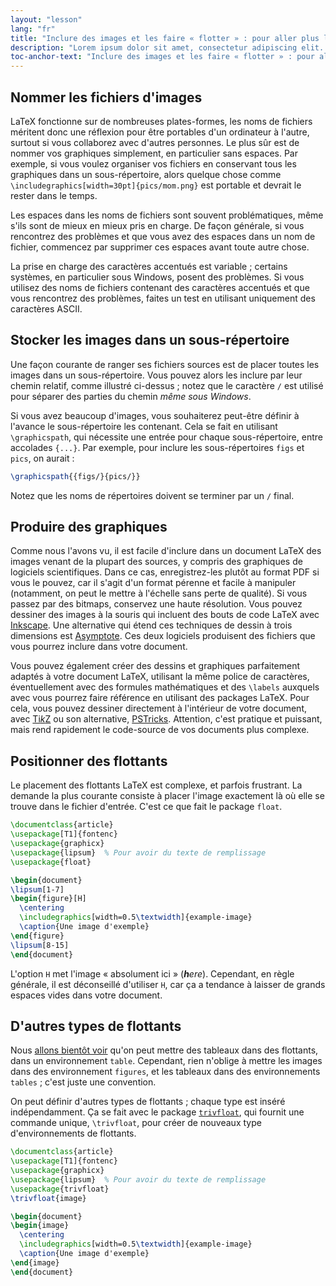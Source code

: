 ```yaml
---
layout: "lesson"
lang: "fr"
title: "Inclure des images et les faire « flotter » : pour aller plus loin"
description: "Lorem ipsum dolor sit amet, consectetur adipiscing elit. Pellentesque felis orci, faucibus eget sollicitudin vel, varius eget ipsum. Duis sed sodales leo."
toc-anchor-text: "Inclure des images et les faire « flotter » : pour aller plus loin"
---
```


## Nommer les fichiers d'images

LaTeX fonctionne sur de nombreuses plates-formes, les noms de fichiers méritent
donc une réflexion pour être portables d'un ordinateur à l'autre, surtout si
vous collaborez avec d'autres personnes. Le plus sûr est de nommer vos
graphiques simplement, en particulier sans espaces. Par exemple, si vous voulez
organiser vos fichiers en conservant tous les graphiques dans un sous-répertoire,
alors quelque chose comme `\includegraphics[width=30pt]{pics/mom.png}` est
portable et devrait le rester dans le temps.

Les espaces dans les noms de fichiers sont souvent problématiques, même s'ils
sont de mieux en mieux pris en charge. De façon générale, si vous rencontrez des
problèmes et que vous avez des espaces dans un nom de fichier, commencez par
supprimer ces espaces avant toute autre chose.

La prise en charge des caractères accentués est variable ; certains systèmes,
en particulier sous Windows, posent des problèmes. Si vous utilisez des noms de
fichiers contenant des caractères accentués et que vous rencontrez des problèmes,
faites un test en utilisant uniquement des caractères ASCII.


## Stocker les images dans un sous-répertoire

Une façon courante de ranger ses fichiers sources est de placer toutes les images
dans un sous-répertoire. Vous pouvez alors les inclure par leur chemin relatif,
comme illustré ci-dessus ; notez que le caractère `/` est utilisé pour séparer
des parties du chemin _même sous Windows_.

Si vous avez beaucoup d'images, vous souhaiterez peut-être définir à l'avance le
sous-répertoire les contenant. Cela se fait en utilisant `\graphicspath`, qui
nécessite une entrée pour chaque sous-répertoire, entre accolades `{...}`. Par
exemple, pour inclure les sous-répertoires `figs` et `pics`, on aurait :

<!-- {% raw %} -->
```latex
\graphicspath{{figs/}{pics/}}
```
<!-- {% endraw %} -->

Notez que les noms de répertoires doivent se terminer par un `/` final.


## Produire des graphiques

Comme nous l'avons vu, il est facile d'inclure dans un document LaTeX des images
venant de la plupart des sources, y compris des graphiques de logiciels
scientifiques. Dans ce cas, enregistrez-les plutôt au format PDF si vous le
pouvez, car il s'agit d'un format pérenne et facile à manipuler (notamment, on
peut le mettre à l'échelle sans perte de qualité). Si vous passez par des bitmaps,
conservez une haute résolution. Vous pouvez dessiner des images à la souris qui
incluent des bouts de code LaTeX avec [Inkscape](https://inkscape.org/). Une
alternative qui étend ces techniques de dessin à trois dimensions est
[Asymptote](https://www.ctan.org/pkg/asymptote). Ces deux logiciels produisent
des fichiers que vous pourrez inclure dans votre document.

Vous pouvez également créer des dessins et graphiques parfaitement adaptés à
votre document LaTeX, utilisant la même police de caractères, éventuellement
avec des formules mathématiques et des `\labels` auxquels avec vous pourrez faire
référence en utilisant des packages LaTeX. Pour cela, vous pouvez dessiner
directement à l'intérieur de votre document, avec [Ti*k*Z](https://ctan.org/pkg/pgf)
ou son alternative, [PSTricks](https://ctan.org/pkg/pstricks-base). Attention,
c'est pratique et puissant, mais rend rapidement le code-source de vos documents
plus complexe.


## Positionner des flottants

Le placement des flottants LaTeX est complexe, et parfois frustrant. La demande
la plus courante consiste à placer l'image exactement là où elle se trouve dans
le fichier d'entrée. C'est ce que fait le package `float`.

```latex
\documentclass{article}
\usepackage[T1]{fontenc}
\usepackage{graphicx}
\usepackage{lipsum}  % Pour avoir du texte de remplissage
\usepackage{float}

\begin{document}
\lipsum[1-7]
\begin{figure}[H]
  \centering
  \includegraphics[width=0.5\textwidth]{example-image}
  \caption{Une image d'exemple}
\end{figure}
\lipsum[8-15]
\end{document}
```

L'option `H` met l'image « absolument ici » (_**h**ere_). Cependant,
en règle générale, il est déconseillé d'utiliser `H`, car ça a tendance à
laisser de grands espaces vides dans votre document.


## D'autres types de flottants

Nous [allons bientôt voir](lesson-08) qu'on peut mettre des tableaux dans des
flottants, dans un environnement `table`. Cependant, rien n'oblige à mettre les
images dans des environnement `figures`, et les tableaux dans des environnements
`tables` ; c'est juste une convention.

On peut définir d'autres types de flottants ; chaque type est inséré
indépendamment. Ça se fait avec le package [`trivfloat`](https://ctan.org/pkg/trivfloat),
qui fournit une commande unique, `\trivfloat`, pour créer de nouveaux type
d'environnements de flottants.

```latex
\documentclass{article}
\usepackage[T1]{fontenc}
\usepackage{graphicx}
\usepackage{lipsum}  % Pour avoir du texte de remplissage
\usepackage{trivfloat}
\trivfloat{image}

\begin{document}
\begin{image}
  \centering
  \includegraphics[width=0.5\textwidth]{example-image}
  \caption{Une image d'exemple}
\end{image}
\end{document}
```
